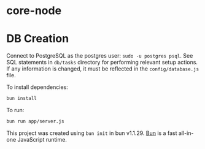 # core-node


# DB Creation

Connect to PostgreSQL as the postgres user: `sudo -u postgres psql`. See SQL statements in `db/tasks` directory for performing relevant setup actions. If any information is changed, it must be reflected in the `config/database.js` file.

To install dependencies:

```bash
bun install
```

To run:

```bash
bun run app/server.js
```

This project was created using `bun init` in bun v1.1.29. [Bun](https://bun.sh) is a fast all-in-one JavaScript runtime.
